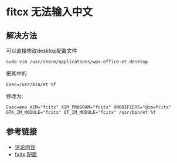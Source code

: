 # fitcx 无法输入中文

## 解决方法
可以直接修改desktop配置文件

```
sudo vim /usr/share/applications/wps-office-et.desktop
```

把其中的

```
Exec=/usr/bin/et %f
```

修改为:

```
Exec=env XIM="fcitx" XIM_PROGRAM="fcitx" XMODIFIERS="@im=fcitx" GTK_IM_MODULE="fcitx" QT_IM_MODULE="fcitx" /usr/bin/et %f
```

## 参考链接
- [评论内容](https://segmentfault.com/a/1190000000361008)
- [fxitx 配置](https://wiki.archlinux.org/index.php/Fcitx_%28%E7%AE%80%E4%BD%93%E4%B8%AD%E6%96%87%29#.E4.BD.BF.E7.94.A8_FCITX_.E8.BE.93.E5.85.A5.E4.B8.AD.E6.96.87)
